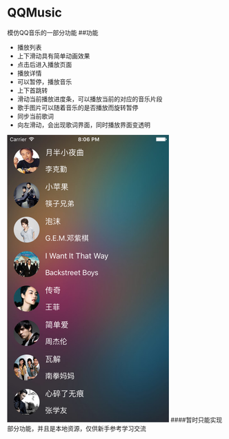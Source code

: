 # QQMusic
模仿QQ音乐的一部分功能
##功能
- 播放列表
 - 上下滑动具有简单动画效果
 - 点击后进入播放页面
- 播放详情
 - 可以暂停，播放音乐
 - 上下首跳转
 - 滑动当前播放进度条，可以播放当前的对应的音乐片段
 - 歌手图片可以随着音乐的是否播放而旋转暂停
 - 同步当前歌词
 - 向左滑动，会出现歌词界面，同时播放界面变透明

![s](https://raw.githubusercontent.com/leeSmile/QQMusic/master/Image/Simulator%20Screen%20Shot%202015%E5%B9%B411%E6%9C%8823%E6%97%A5%2020.06.11.png)
####暂时只能实现部分功能，并且是本地资源，仅供新手参考学习交流
